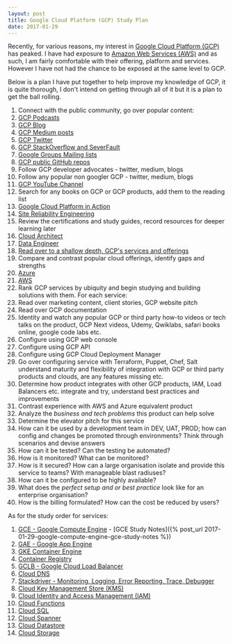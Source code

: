 ```yaml
---
layout: post
title: Google Cloud Platform (GCP) Study Plan
date: 2017-01-29
---
```


Recently, for various reasons, my interest in [Google Cloud Platform
(GCP)](https://cloud.google.com/) has peaked.  I have had exposure to [Amazon
Web Services (AWS)](https://aws.amazon.com/) and as such, I am fairly comfortable
with their offering, platform and services. However I have not had the chance
to be exposed at the same level to GCP.

<!--more-->

Below is a plan I have put together to help improve my knowledge of GCP, it is
quite thorough, I don't intend on getting through all of it but it is a plan to
get the ball rolling.

1. Connect with the public community, go over popular content:
  1. [GCP Podcasts](https://www.gcppodcast.com/)
  1. [GCP Blog](https://cloudplatform.googleblog.com/)
  1. [GCP Medium posts](https://medium.com/google-cloud)
  1. [GCP Twitter](https://twitter.com/googlecloud)
  1. [GCP StackOverflow and SeverFault](https://support.google.com/cloud/answer/3466163?hl=en)
  1. [Google Groups Mailing lists](https://support.google.com/cloud/answer/3466163?hl=en)
  1. [GCP public GitHub repos](https://support.google.com/cloud/answer/3466163?hl=en)
  1. Follow GCP developer advocates - twitter, medium, blogs
  1. Follow any popular non googler GCP - twitter, medium, blogs
  1. [GCP YouTube Channel](https://www.youtube.com/user/googlecloudplatform/)
1. Search for any books on GCP or GCP products, add them to the reading list
  1. [Google Cloud Platform in Action](http://amzn.to/2jiqmzS)
  1. [Site Reliability Engineering](http://amzn.to/2kfFDjZ)
1. Review the certifications and study guides, record resources for deeper learning later
  1. [Cloud Architect](https://cloud.google.com/certification/cloud-architect)
  1. [Data Engineer](https://cloud.google.com/certification/data-engineer)
1. [Read over to a shallow depth, GCP's services and offerings](https://cloud.google.com/products)
1. Compare and contrast popular cloud offerings, identify gaps and strengths
  1. [Azure](https://azure.microsoft.com/en-us/services/)
  1. [AWS](https://aws.amazon.com/products/)
1. Rank GCP services by ubiquity and begin studying and building solutions with
   them. For each service:
  1. Read over marketing content, client stories, GCP website pitch
  1. Read over GCP documentation
  1. Identity and watch any popular GCP or third party how-to videos or tech
     talks on the product, GCP Next videos, Udemy, Qwiklabs, safari books
     online, google code labs etc.
  1. Configure using GCP web console
  1. Configure using GCP API
  1. Configure using GCP Cloud Deployment Manager
  1. Go over configuring service with Terraform, Puppet, Chef, Salt
     understand maturity and flexibility of integration with GCP or third
     party products and clouds, are any features missing etc.
  1. Determine how product integrates with other GCP products, IAM, Load
     Balancers etc. integrate and try, understand best practices and
     improvements
  1. Contrast experience with AWS and Azure equivalent product
  1. Analyze the *business and tech problems* this product can help solve
  1. Determine the elevator pitch for this service
  1. How can it be used by a development team in DEV, UAT, PROD; how can
     config and changes be promoted through environments? Think through
     scenarios and devise answers
  1. How can it be tested? Can the testing be automated?
  1. How is it monitored? What can be monitored?
  1. How is it secured? How can a large organisation isolate and provide this
     service to teams? With manageable blast radiuses?
  1. How can it be configured to be highly available?
  1. What does the *perfect setup and or best practice* look like for an
     enterprise organisation?
  1. How is the billing formulated? How can the cost be reduced by users?

As for the study order for services:

1. [GCE - Google Compute Engine](https://cloud.google.com/compute/) - [GCE
   Study Notes]({% post_url 2017-01-29-google-compute-engine-gce-study-notes
   %})
1. [GAE - Google App Engine](https://cloud.google.com/appengine)
1. [GKE Container Engine](https://cloud.google.com/container-engine/)
1. [Container Registry](https://cloud.google.com/container-registry/)
1. [GCLB - Google Cloud Load Balancer](https://cloud.google.com/load-balancing/)
1. [Cloud DNS](https://cloud.google.com/dns)
1. [Stackdriver - Monitoring, Logging, Error Reporting, Trace,
   Debugger](https://cloud.google.com/stackdriver/)
1. [Cloud Key Management Store (KMS)](https://cloud.google.com/kms/)
1. [Cloud Identity and Access Management (IAM)](https://cloud.google.com/iam/)
1. [Cloud Functions](https://cloud.google.com/functions/)
1. [Cloud SQL](https://cloud.google.com/sql)
1. [Cloud Spanner](https://cloud.google.com/spanner/)
1. [Cloud Datastore](https://cloud.google.com/datastore/)
1. [Cloud Storage](https://cloud.google.com/storage/)
